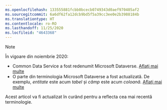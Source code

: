 ```yaml
---
ms.openlocfilehash: 133555881fcbb0bcecb0749343d0aef970405af2
ms.sourcegitcommit: 6a6df62fa12dcb9bd5f5a39cc3ee0e2b3988184b
ms.translationtype: HT
ms.contentlocale: ro-RO
ms.lasthandoff: 11/25/2020
ms.locfileid: "4643368"
---
```

> [!NOTE]
> În vigoare din noiembrie 2020:
> - Common Data Service a fost redenumit Microsoft Dataverse. [Aflați mai multe](https://aka.ms/PAuAppBlog)
> - O parte din terminologia Microsoft Dataverse a fost actualizată. De exemplu, *entitate* este acum *tabel* și *câmp* este acum *coloană*. [Aflați mai multe](https://go.microsoft.com/fwlink/?linkid=2147247)
>
> Acest articol va fi actualizat în curând pentru a reflecta cea mai recentă terminologie.
